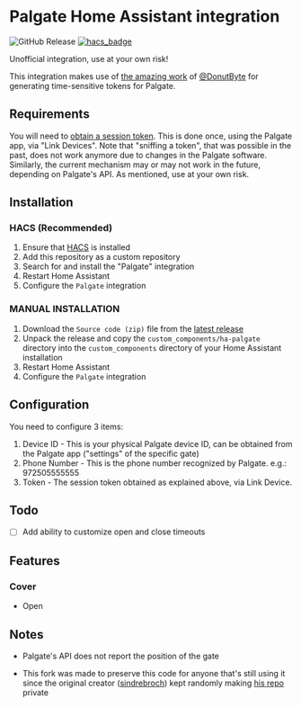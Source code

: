 # Palgate Home Assistant integration

![GitHub Release](https://img.shields.io/github/v/release/ShonP40/ha-palgate?style=flat-square)
[![hacs_badge](https://img.shields.io/badge/HACS-Custom-41BDF5.svg)](https://github.com/hacs/integration)

Unofficial integration, use at your own risk!

This integration makes use of [the amazing work](https://github.com/DonutByte/pylgate) of [@DonutByte](https://github.com/DonutByte) for generating time-sensitive tokens for Palgate.

## Requirements
You will need to [obtain a session token](https://github.com/DonutByte/pylgate/blob/main/examples/generate_linked_device_session_token.py). This is done once, using the Palgate app, via "Link Devices".
Note that "sniffing a token", that was possible in the past, does not work anymore due to changes in the Palgate software. Similarly, the current mechanism may or may not work in the future, depending on Palgate's API. As mentioned, use at your own risk.
## Installation

### HACS (Recommended)

1. Ensure that [HACS](https://hacs.xyz/) is installed
2. Add this repository as a custom repository
3. Search for and install the "Palgate" integration
4. Restart Home Assistant
5. Configure the `Palgate` integration

### MANUAL INSTALLATION

1. Download the `Source code (zip)` file from the [latest release](https://github.com/ShonP40/ha-palgate/releases/latest)
2. Unpack the release and copy the `custom_components/ha-palgate` directory into the `custom_components` directory of your Home Assistant installation
3. Restart Home Assistant
4. Configure the `Palgate` integration

## Configuration

You need to configure 3 items:
1. Device ID - This is your physical Palgate device ID, can be obtained from the Palgate app ("settings" of the specific gate)
2. Phone Number - This is the phone number recognized by Palgate. e.g.: 972505555555
3. Token - The session token obtained as explained above, via Link Device.

## Todo
- [ ] Add ability to customize open and close timeouts

## Features
### Cover
- Open

## Notes
- Palgate's API does not report the position of the gate

- This fork was made to preserve this code for anyone that's still using it since the original creator ([sindrebroch](https://github.com/sindrebroch)) kept randomly making [his repo](https://github.com/sindrebroch/ha-palgate) private
